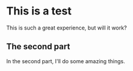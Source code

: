 # This is a test

This is such a great experience, but will it work?

## The second part

In the second part, I'll do some amazing things.
